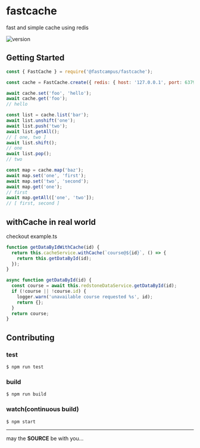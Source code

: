 # fastcache

fast and simple cache using redis

![version](https://img.shields.io/github/package-json/v/day1co/fastcache)

## Getting Started

```js
const { FastCache } = require('@fastcampus/fastcache');

const cache = FastCache.create({ redis: { host: '127.0.0.1', port: 6379, db: 0 } });

await cache.set('foo', 'hello');
await cache.get('foo');
// hello

const list = cache.list('bar');
await list.unshift('one');
await list.push('two');
await list.getAll();
// [ one, two ]
await list.shift();
// one
await list.pop();
// two

const map = cache.map('baz');
await map.set('one', 'first');
await map.set('two', 'second');
await map.get('one');
// first
await map.getAll(['one', 'two']);
// [ first, second ]
```
## withCache in real world

checkout example.ts

```js
function getDataByIdWithCache(id) {
  return this.cacheService.withCache(`course@${id}`, () => {
    return this.getDataById(id);
  });
}

async function getDataById(id) {
  const course = await this.redstoneDataService.getDataById(id);
  if (!course || !course.id) {
    logger.warn('unavailable course requested %s', id);
    return {};
  }
  return course;
}
```

## Contributing

### test

```console
$ npm run test
```

### build

```console
$ npm run build
```

### watch(continuous build)

```console
$ npm start
```

---
may the **SOURCE** be with you...
